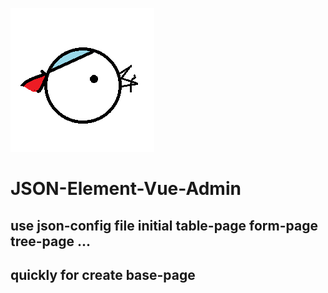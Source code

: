 ![LOGO](./src/assets/bird-logo.png)

# JSON-Element-Vue-Admin

## use json-config file initial table-page form-page tree-page ...


## quickly for create base-page